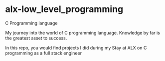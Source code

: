 # alx-low_level_programming

C Programming language

My journey into the world of C programming language. Knowledge by far is the greatest asset to success.

In this repo, you would find projects I did during my Stay at ALX on C programming as a full stack engineer
